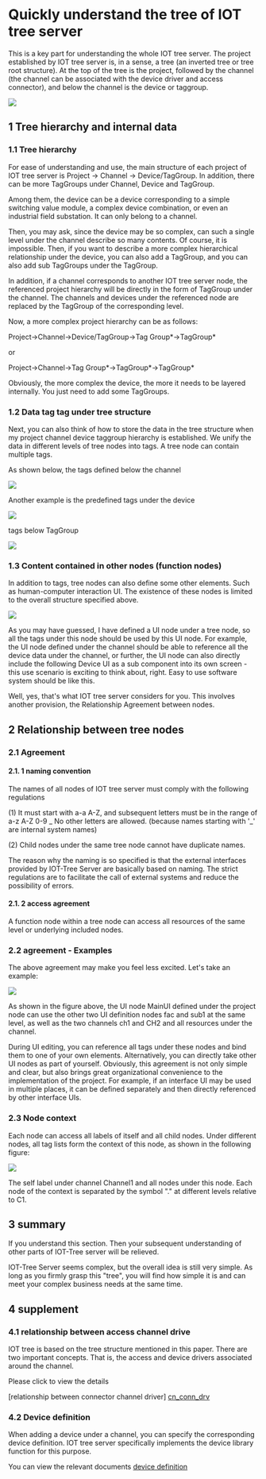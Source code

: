Quickly understand the tree of IOT tree server
==




This is a key part for understanding the whole IOT tree server. The project established by IOT tree server is, in a
sense, a tree (an inverted tree or tree root structure). At the top of the tree is the project, followed by the
channel (the channel can be associated with the device driver and access connector), and below the channel is the device
or taggroup.


<img src="../img/tree1.png"/>

## 1 Tree hierarchy and internal data

### 1.1 Tree hierarchy

For ease of understanding and use, the main structure of each project of IOT tree server is Project -> Channel ->
Device/TagGroup. In addition, there can be more TagGroups under Channel, Device and TagGroup.

Among them, the device can be a device corresponding to a simple switching value module, a complex device combination,
or even an industrial field substation. It can only belong to a channel.

Then, you may ask, since the device may be so complex, can such a single level under the channel describe so many
contents. Of course, it is impossible. Then, if you want to describe a more complex hierarchical relationship under the
device, you can also add a TagGroup, and you can also add sub TagGroups under the TagGroup.

In addition, if a channel corresponds to another IOT tree server node, the referenced project hierarchy will be directly
in the form of TagGroup under the channel. The channels and devices under the referenced node are replaced by the
TagGroup of the corresponding level.

Now, a more complex project hierarchy can be as follows:

Project->Channel->Device/TagGroup->Tag Group*->TagGroup*

or

Project->Channel->Tag Group*->TagGroup*->TagGroup*

Obviously, the more complex the device, the more it needs to be layered internally. You just need to add some TagGroups.

### 1.2 Data tag tag under tree structure

Next, you can also think of how to store the data in the tree structure when my project channel device taggroup
hierarchy is established. We unify the data in different levels of tree nodes into tags. A tree node can contain
multiple tags.

As shown below, the tags defined below the channel

<img src="../img/tree_tag1.png"/>


Another example is the predefined tags under the device

<img src="../img/tree_tag2.png"/>



tags below TagGroup

<img src="../img/tree_tag3.png"/>

### 1.3 Content contained in other nodes (function nodes)

In addition to tags, tree nodes can also define some other elements. Such as human-computer interaction UI. The
existence of these nodes is limited to the overall structure specified above.

<img src="../img/tree_hmis.png"/>



As you may have guessed, I have defined a UI node under a tree node, so all the tags under this node should be used by
this UI node. For example, the UI node defined under the channel should be able to reference all the device data under
the channel, or further, the UI node can also directly include the following Device UI as a sub component into its own
screen - this use scenario is exciting to think about, right. Easy to use software system should be like this.

Well, yes, that's what IOT tree server considers for you. This involves another provision, the Relationship Agreement
between nodes.

## 2 Relationship between tree nodes

### 2.1 Agreement

#### 2.1. 1 naming convention

The names of all nodes of IOT tree server must comply with the following regulations

(1) It must start with a-a A-Z, and subsequent letters must be in the range of a-z A-Z 0-9 _ No other letters are
allowed. (because names starting with '_' are internal system names)

(2) Child nodes under the same tree node cannot have duplicate names.

The reason why the naming is so specified is that the external interfaces provided by IOT-Tree Server are basically
based on naming. The strict regulations are to facilitate the call of external systems and reduce the possibility of
errors.

#### 2.1. 2 access agreement

A function node within a tree node can access all resources of the same level or underlying included nodes.

### 2.2 agreement - Examples

The above agreement may make you feel less excited. Let's take an example:

<img src="../img/tree_r1.png">




As shown in the figure above, the UI node MainUI defined under the project node can use the other two UI definition
nodes fac and sub1 at the same level, as well as the two channels ch1 and CH2 and all resources under the channel.

During UI editing, you can reference all tags under these nodes and bind them to one of your own elements.
Alternatively, you can directly take other UI nodes as part of yourself. Obviously, this agreement is not only simple
and clear, but also brings great organizational convenience to the implementation of the project. For example, if an
interface UI may be used in multiple places, it can be defined separately and then directly referenced by other
interface UIs.

### 2.3 Node context

Each node can access all labels of itself and all child nodes. Under different nodes, all tag lists form the context of
this node, as shown in the following figure:

<img src="../img/tree_cxt1.png">



The self label under channel Channel1 and all nodes under this node. Each node of the context is separated by the
symbol "." at different levels relative to C1.

## 3 summary

If you understand this section. Then your subsequent understanding of other parts of IOT-Tree server will be relieved.

IOT-Tree Server seems complex, but the overall idea is still very simple. As long as you firmly grasp this "tree", you
will find how simple it is and can meet your complex business needs at the same time.

## 4 supplement

### 4.1 relationship between access channel drive

IOT tree is based on the tree structure mentioned in this paper. There are two important concepts. That is, the access
and device drivers associated around the channel.

Please click to view the details

[relationship between connector channel driver] [cn_conn_drv]

### 4.2 Device definition

When adding a device under a channel, you can specify the corresponding device definition. IOT tree server specifically
implements the device library function for this purpose.

You can view the relevant documents [device definition][dev_def]


[cn_conn_drv]: ./quick_know_ch_conn_drv.md

[dev_def]: ./quick_know_devdef.md
